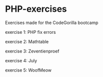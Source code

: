 # PHP-exercises
Exercises made for the CodeGorilla bootcamp

exercise 1: PHP fix errors

exercise 2: Mathtable

exercise 3: Zeventienproef

exercise 4: July

exercise 5: WoofMeow
